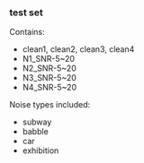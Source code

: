 ### test set ###

Contains:

- clean1, clean2, clean3, clean4
- N1_SNR-5~20
- N2_SNR-5~20
- N3_SNR-5~20
- N4_SNR-5~20

Noise types included:

- subway
- babble
- car
- exhibition
